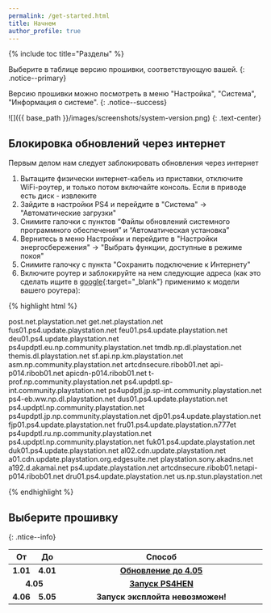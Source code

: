 ```yaml
---
permalink: /get-started.html
title: Начнем
author_profile: true
---
```

{% include toc title="Разделы" %}

Выберите в таблице версию прошивки, соответствующую вашей. 
{: .notice--primary}

Версию прошивки можно посмотреть в меню "Настройка", "Система", "Информация о системе". 
{: .notice--success}

![]({{ base_path }}/images/screenshots/system-version.png) 
{: .text-center}

## Блокировка обновлений через интернет

Первым делом нам следует заблокировать обновления через интернет

1. Вытащите физически интернет-кабель из приставки, отключите WiFi-роутер, и только потом включайте консоль. Если в приводе есть диск - извлеките
1. Зайдите в настройки PS4 и перейдите в "Система" -> "Автоматические загрузки"
1. Снимите галочки с пунктов “Файлы обновлений системного программного обеспечения” и “Автоматическая установка”
1. Вернитесь в меню Настройки и перейдите в "Настройки энергосбережения" -> "Выбрать функции, доступные в режиме покоя"
1. Снимите галочку с пункта "Сохранить подключение к Интернету"
1. Включите роутер и заблокируйте на нем следующие адреса (как это сделать ищите в [google](http://google.com){:target="_blank"} применимо к модели вашего роутера): 

{% highlight html %}

post.net.playstation.net 
get.net.playstation.net 
fus01.ps4.update.playstation.net 
feu01.ps4.update.playstation.net 
deu01.ps4.update.playstation.net 
ps4updptl.eu.np.community.playstation.net 
tmdb.np.dl.playstation.net 
themis.dl.playstation.net 
sf.api.np.km.playstation.net 
asm.np.community.playstation.net 
artcdnsecure.ribob01.net 
api-p014.ribob01.net 
apicdn-p014.ribob01.net 
t-prof.np.community.playstation.net 
ps4.updptl.sp-int.community.playstation.net 
ps4updptl.jp.sp-int.community.playstation.net 
ps4-eb.ww.np.dl.playstation.net 
dus01.ps4.update.playstation.net 
ps4.updptl.np.community.playstation.net 
ps4updptl.jp.np.community.playstation.net 
djp01.ps4.update.playstation.net 
fjp01.ps4.update.playstation.net 
fru01.ps4.update.playstation.n777et 
ps4updptl.ru.np.community.playstation.net 
ps4.updptl.np.community.playstation.net 
fuk01.ps4.update.playstation.net 
duk01.ps4.update.playstation.net 
al02.cdn.update.playstation.net 
a01.cdn.update.playstation.org.edgesuite.net 
playstation.sony.akadns.net 
a192.d.akamai.net 
ps4.update.playstation.net 
artcdnsecure.ribob01.netapi-p014.ribob01.net 
dru01.ps4.update.playstation.net 
us.np.stun.playstation.net

{% endhighlight %}


## Выберите прошивку

{: .ntice--info}

<table>
  <colgroup>
    <col span="1" style="width: 10%;">
    <col span="1" style="width: 10%;">
    <col span="1" style="width: 80%;">
  </colgroup>
  <thead>
    <tr>
      <th style="text-align: center">От</th>
      <th style="text-align: center">До</th>
      <th style="text-align: center">Способ</th>
    </tr>
  </thead>
  <tbody>
    <tr>
      <td style="text-align: center; font-weight: bold;">1.01</td>
      <td style="text-align: center; font-weight: bold;">4.01</td>
      <td style="text-align: center; font-weight: bold;"><a href="usb-update">Обновление до 4.05</a></td>
    </tr>
    <tr>
      <td style="text-align: center; font-weight: bold;" colspan="2">4.05</td>
      <td style="text-align: center; font-weight: bold;"><a href="start-hen">Запуск PS4HEN</a></td>
    </tr>
    <tr>
      <td style="text-align: center; font-weight: bold;">4.06</td>
      <td style="text-align: center; font-weight: bold;">5.05</td>
      <td style="text-align: center; font-weight: bold;">Запуск эксплойта невозможен!</td>
    </tr>
  </tbody>
</table>